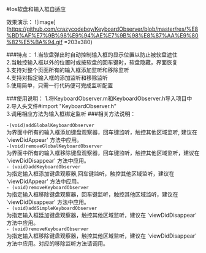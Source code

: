 #Ios软盘和输入框自适应  

效果演示：
![image](https://github.com/crazycodeboy/KeyboardObserver/blob/master/res/%E8%BD%AF%E7%9B%98%E9%94%AE%E7%9B%98%E8%87%AA%E9%80%82%E5%BA%94.gif =203x380)
 
###特点：
1.当软盘弹出时自动控制输入框的显示位置以防止被软盘遮住  
2.当触控输入框以外的位置时或按软盘的回车键时，软盘隐藏，界面恢复   
3.支持对整个页面所有的输入框添加监听和移除监听    
4.支持对指定输入框的添加监听和移除监听    
5.使用简单，只需一行代码便可完成监听配置  

###使用说明： 
1.将KeyboardObserver.m和KeyboardObserver.h导入项目中   
2.导入头文件#import "KeyboardObserver.h"  
3.调用相应方法为输入框绑定监听
###相关方法说明：
 
`-(void)addGlobalKeyboardObserver`  
为界面中所有的输入框添加键盘观察器，回车键监听，触控其他区域监听, 建议在 'viewDidAppear' 方法中应用。  
`-(void)removeGlobalKeyboardObserver`  
为界面中所有的输入框移除键盘观察器，回车键监听，触控其他区域监听，建议在 'viewDidDisappear' 方法中应用。  
`- (void)addKeyboardObserver`	  
为指定输入框添加键盘观察器,回车键监听，触控其他区域监听，建议在 'viewDidAppear' 方法中应用。   
`- (void)removeKeyboardObserver`  
为指定输入框移除键盘观察器，回车键监听，触控其他区域监听，建议在 'viewDidDisappear' 方法中应用。   
`- (void)addSimpleKeyboardObserver`    
 为指定输入框廷加键盘观察器，触控其他区域监听，建议在 'viewDidDisappear' 方法中应用。   
`- (void)removeKeyboardObserver`    
 为指定输入框移除键盘观察器，触控其他区域监听，建议在 'viewDidDisappear' 方法中应用。对应的移除监听方法请调用。   